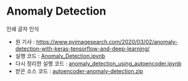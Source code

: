 # Anomaly Detection
인쇄 글자 인식

- 원 기사 : https://www.pyimagesearch.com/2020/03/02/anomaly-detection-with-keras-tensorflow-and-deep-learning/
- 실행 코드 : [Anomaly_Detection.ipynb](Anomaly_Detection.ipynb)
- 다시 정리한 실행 코드 : [anomaly_detection_using_autoencoder.ipynb](anomaly_detection_using_autoencoder.ipynb)
- 받은 소스 코드 : [autoencoder-anomaly-detection.zip](autoencoder-anomaly-detection.zip)
